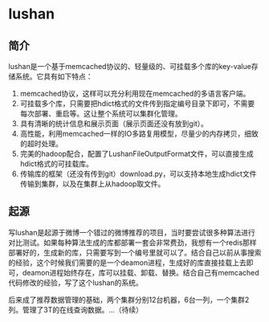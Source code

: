 # lushan

## 简介
  
lushan是一个基于memcached协议的、轻量级的、可挂载多个库的key-value存储系统。它具有如下特点：

1. memcached协议，这样可以充分利用现在memcached的多语言客户端。
2. 可挂载多个库，只需要把hdict格式的文件传到指定编号目录下即可，不需要每次部署、重启等。这让整个系统可以集群化管理。
3. 具有清晰的统计信息和展示页面（展示页面还没有放到git）。
4. 高性能，利用memcached一样的IO多路复用模型，尽量少的内存拷贝，细致的超时处理。
5. 完美的hadoop配合，配置了LushanFileOutputFormat文件，可以直接生成hdict格式的可挂载库。
6. 传输库的框架（还没有传到git）download.py，可以支持本地生成hdict文件传输到集群，以及在集群上从hadoop取文件。


##  起源

写lushan是起源于微博一个错过的微博推荐的项目，当时要尝试很多种算法进行对比测试。如果每种算法生成的库都部署一套会非常费劲，我想有一个redis那样部署好的，生成新的库，只需要写到一个编号里就可以了。结合自己以前从事搜索的经验，这个时候我们需要的是一个deamon进程，生成好的库直接挂载上去即可，deamon进程始终存在，库可以挂载、卸载、替换。结合自己有memcached代码修改的经验，写了这个lushan的系统。

后来成了推荐数据管理的基础，两个集群分别12台机器，6台一列，一个集群2列。管理了3T的在线查询数据。...（待续）

